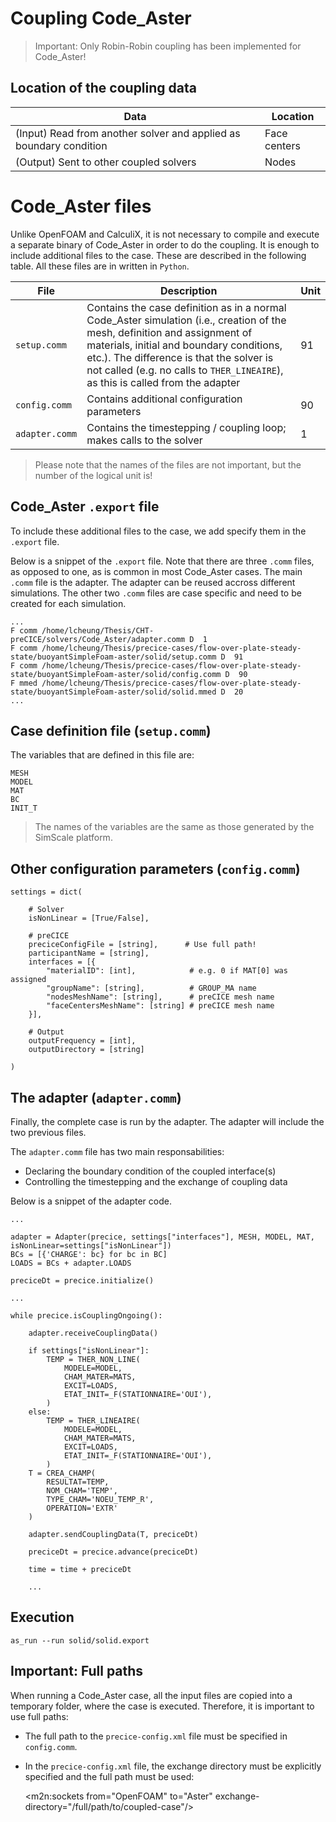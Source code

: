 # Coupling Code_Aster

> Important: Only Robin-Robin coupling has been implemented for Code_Aster!

## Location of the coupling data

| Data | Location |
| --- | --- |
| (Input) Read from another solver and applied as boundary condition | Face centers |
| (Output) Sent to other coupled solvers | Nodes |

# Code_Aster files

Unlike OpenFOAM and CalculiX,  it is not necessary to compile and execute a separate binary of Code_Aster in order to do the coupling.  It is enough to include additional files to the case.  These are described in the following table.  All these files are in written in `Python`.

| File | Description | Unit |
| --- | --- | --- |
| `setup.comm` | Contains the case definition as in a normal Code_Aster simulation (i.e., creation of the mesh, definition and assignment of materials, initial and boundary conditions, etc.).  The difference is that the solver is not called (e.g. no calls to `THER_LINEAIRE`), as this is called from the adapter | 91 |
| `config.comm` | Contains additional configuration parameters | 90 |
| `adapter.comm` | Contains the timestepping / coupling loop; makes calls to the solver | 1 |

> Please note that the names of the files are not important, but the number of the logical unit is!

## Code_Aster `.export` file

To include these additional files to the case, we add specify them in the `.export` file.

Below is a snippet of the `.export` file.  Note that there are three `.comm` files, as opposed to one, as is common in most Code_Aster cases.  The main `.comm` file is the adapter.  The adapter can be reused accross different simulations.  The other two `.comm` files are case specific and need to be created for each simulation.

    ...
    F comm /home/lcheung/Thesis/CHT-preCICE/solvers/Code_Aster/adapter.comm D  1
    F comm /home/lcheung/Thesis/precice-cases/flow-over-plate-steady-state/buoyantSimpleFoam-aster/solid/setup.comm D  91
    F comm /home/lcheung/Thesis/precice-cases/flow-over-plate-steady-state/buoyantSimpleFoam-aster/solid/config.comm D  90
    F mmed /home/lcheung/Thesis/precice-cases/flow-over-plate-steady-state/buoyantSimpleFoam-aster/solid/solid.mmed D  20
    ...

## Case definition file (`setup.comm`)

The variables that are defined in this file are:

    MESH
    MODEL
    MAT
    BC
    INIT_T

> The names of the variables are the same as those generated by the SimScale platform.

## Other configuration parameters (`config.comm`)


    settings = dict(

    	# Solver
    	isNonLinear = [True/False],

    	# preCICE
    	preciceConfigFile = [string],      # Use full path!
    	participantName = [string],
    	interfaces = [{
            "materialID": [int],            # e.g. 0 if MAT[0] was assigned
            "groupName": [string],          # GROUP_MA name
            "nodesMeshName": [string],      # preCICE mesh name
            "faceCentersMeshName": [string] # preCICE mesh name
        }],

    	# Output
    	outputFrequency = [int],
    	outputDirectory = [string]

    )


## The adapter (`adapter.comm`)

Finally, the complete case is run by the adapter.  The adapter will include the two previous files.

The `adapter.comm` file has two main responsabilities:
- Declaring the boundary condition of the coupled interface(s)
- Controlling the timestepping and the exchange of coupling data

Below is a snippet of the adapter code.

    ...

    adapter = Adapter(precice, settings["interfaces"], MESH, MODEL, MAT, isNonLinear=settings["isNonLinear"])
    BCs = [{'CHARGE': bc} for bc in BC]
    LOADS = BCs + adapter.LOADS

    preciceDt = precice.initialize()

    ...

    while precice.isCouplingOngoing():

    	adapter.receiveCouplingData()

        if settings["isNonLinear"]:
    		TEMP = THER_NON_LINE(
    			MODELE=MODEL,
    			CHAM_MATER=MATS,
    			EXCIT=LOADS,
    			ETAT_INIT=_F(STATIONNAIRE='OUI'),
    		)
    	else:
    		TEMP = THER_LINEAIRE(
    			MODELE=MODEL,
    			CHAM_MATER=MATS,
    			EXCIT=LOADS,
    			ETAT_INIT=_F(STATIONNAIRE='OUI'),
    		)
    	T = CREA_CHAMP(
    		RESULTAT=TEMP,
    		NOM_CHAM='TEMP',
    		TYPE_CHAM='NOEU_TEMP_R',
    		OPERATION='EXTR'
    	)

    	adapter.sendCouplingData(T, preciceDt)

    	preciceDt = precice.advance(preciceDt)

    	time = time + preciceDt

        ...


## Execution

    as_run --run solid/solid.export

## Important: Full paths

When running a Code_Aster case, all the input files are copied into a temporary folder, where the case is executed.  Therefore, it is important to use full paths:

- The full path to the `precice-config.xml` file must be specified in `config.comm`.
- In the `precice-config.xml` file, the exchange directory must be explicitly specified and the full path must be used:

    &lt;m2n:sockets from="OpenFOAM" to="Aster" exchange-directory="/full/path/to/coupled-case"/&gt;
